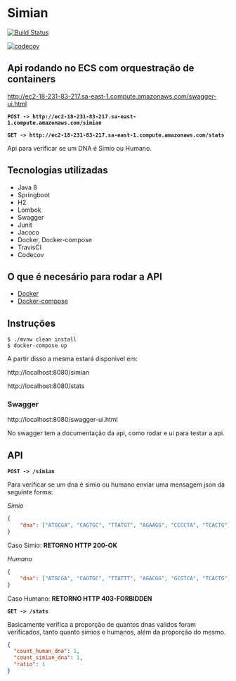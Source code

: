 # Simian

[![Build Status](https://travis-ci.com/gconsentini/simian.svg?token=KZDxfvLBJjXWnE7PFgoy&branch=master)](https://travis-ci.com/gconsentini/simian)

[![codecov](https://codecov.io/gh/gconsentini/simian/branch/master/graph/badge.svg?token=rHjjgFRv0k)](https://codecov.io/gh/gconsentini/simian)

## Api rodando no ECS com orquestração de containers
http://ec2-18-231-83-217.sa-east-1.compute.amazonaws.com/swagger-ui.html

**`POST -> http://ec2-18-231-83-217.sa-east-1.compute.amazonaws.com/simian`**

**`GET -> http://ec2-18-231-83-217.sa-east-1.compute.amazonaws.com/stats`**


Api para verificar se um DNA é Simio ou Humano.

## Tecnologias utilizadas

- Java 8
- Springboot
- H2
- Lombok
- Swagger
- Junit
- Jacoco
- Docker, Docker-compose
- TravisCI
- Codecov

## O que é necesário para rodar a API

- [Docker](https://www.docker.com/)
- [Docker-compose](https://docs.docker.com/compose/)

## Instruções
```
$ ./mvnw clean install
$ docker-compose up
```

A partir disso a mesma estará disponivel em:

http://localhost:8080/simian

http://localhost:8080/stats

### Swagger
http://localhost:8080/swagger-ui.html

No swagger tem a documentação da api, como rodar e ui para testar a api.

## API

**`POST -> /simian`**

Para verificar se um dna é simio ou humano enviar uma mensagem json da seguinte forma:

*Simio*
```json
{
    "dna": ["ATGCGA", "CAGTGC", "TTATGT", "AGAAGG", "CCCCTA", "TCACTG"]
}
```
Caso Simio:
**RETORNO HTTP 200-OK**

*Humano*
```json
{ 
    "dna": ["ATGCGA", "CAGTGC", "TTATTT", "AGACGG", "GCGTCA", "TCACTG"] 
}
```
Caso Humano: **RETORNO HTTP 403-FORBIDDEN**

**`GET -> /stats`**

Basicamente verifica a proporção de quantos dnas validos foram verificados, tanto quanto simios e humanos, além da proporção do mesmo.

```json
{
  "count_human_dna": 1,
  "count_simian_dna": 1,
  "ratio": 1
}
```
